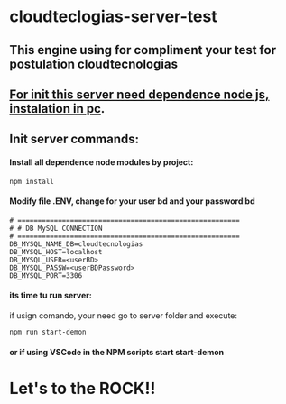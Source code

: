 # cloudteclogias-server-test
## This engine using for compliment your test for postulation cloudtecnologias
## [For init this server need dependence node js, instalation in pc](https://nodejs.org/es/download/).
## Init server commands:
#### Install all dependence node modules by project:
```
npm install
```
#### Modify file .ENV, change <userBD> for your user bd and <userBDPassword> your password bd
```
# =======================================================
# # DB MySQL CONNECTION
# =======================================================
DB_MYSQL_NAME_DB=cloudtecnologias
DB_MYSQL_HOST=localhost
DB_MYSQL_USER=<userBD>
DB_MYSQL_PASSW=<userBDPassword>
DB_MYSQL_PORT=3306
```
#### its time tu run server:
if usign comando, your need go to server folder and execute:
```
npm run start-demon
```
#### or if using VSCode in the NPM scripts start start-demon
# Let's to the ROCK!!
